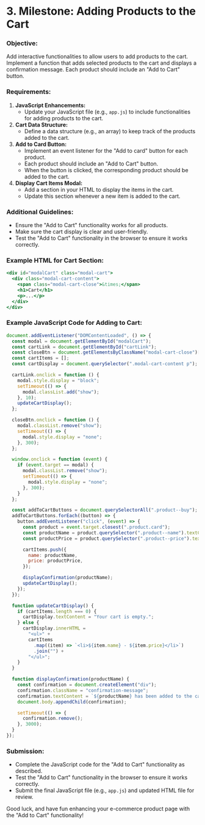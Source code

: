 # 3. Milestone: Adding Products to the Cart

### Objective:

Add interactive functionalities to allow users to add products to the cart. Implement a function that adds selected products to the cart and displays a confirmation message. Each product should include an "Add to Cart" button.

### Requirements:

1. **JavaScript Enhancements:**
   - Update your JavaScript file (e.g., `app.js`) to include functionalities for adding products to the cart.
2. **Cart Data Structure:**
   - Define a data structure (e.g., an array) to keep track of the products added to the cart.
3. **Add to Card Button:**
   - Implement an event listener for the "Add to card" button for each product.
   - Each product should include an "Add to Cart" button.
   - When the button is clicked, the corresponding product should be added to the cart.
4. **Display Cart Items Modal:**
   - Add a section in your HTML to display the items in the cart.
   - Update this section whenever a new item is added to the cart.

### Additional Guidelines:

- Ensure the "Add to Cart" functionality works for all products.
- Make sure the cart display is clear and user-friendly.
- Test the "Add to Cart" functionality in the browser to ensure it works correctly.

### Example HTML for Cart Section:

```jsx
<div id="modalCart" class="modal-cart">
  <div class="modal-cart-content">
    <span class="modal-cart-close">&times;</span>
    <h1>Cart</h1>
    <p>...</p>
  </div>
</div>
```

### Example JavaScript Code for Adding to Cart:

```jsx
document.addEventListener("DOMContentLoaded", () => {
  const modal = document.getElementById("modalCart");
  const cartLink = document.getElementById("cartLink");
  const closeBtn = document.getElementsByClassName("modal-cart-close")[0];
  const cartItems = [];
  const cartDisplay = document.querySelector(".modal-cart-content p");

  cartLink.onclick = function () {
    modal.style.display = "block";
    setTimeout(() => {
      modal.classList.add("show");
    }, 10);
    updateCartDisplay();
  };

  closeBtn.onclick = function () {
    modal.classList.remove("show");
    setTimeout(() => {
      modal.style.display = "none";
    }, 300);
  };

  window.onclick = function (event) {
    if (event.target == modal) {
      modal.classList.remove("show");
      setTimeout(() => {
        modal.style.display = "none";
      }, 300);
    }
  };

  const addToCartButtons = document.querySelectorAll(".product--buy");
  addToCartButtons.forEach((button) => {
    button.addEventListener("click", (event) => {
      const product = event.target.closest(".product.card");
      const productName = product.querySelector(".product--name").textContent;
      const productPrice = product.querySelector(".product--price").textContent;

      cartItems.push({
        name: productName,
        price: productPrice,
      });

      displayConfirmation(productName);
      updateCartDisplay();
    });
  });

  function updateCartDisplay() {
    if (cartItems.length === 0) {
      cartDisplay.textContent = "Your cart is empty.";
    } else {
      cartDisplay.innerHTML =
        "<ul>" +
        cartItems
          .map((item) => `<li>${item.name} - ${item.price}</li>`)
          .join("") +
        "</ul>";
    }
  }

  function displayConfirmation(productName) {
    const confirmation = document.createElement("div");
    confirmation.className = "confirmation-message";
    confirmation.textContent = `${productName} has been added to the cart.`;
    document.body.appendChild(confirmation);

    setTimeout(() => {
      confirmation.remove();
    }, 3000);
  }
});
```

### Submission:

- Complete the JavaScript code for the "Add to Cart" functionality as described.
- Test the "Add to Cart" functionality in the browser to ensure it works correctly.
- Submit the final JavaScript file (e.g., `app.js`) and updated HTML file for review.

Good luck, and have fun enhancing your e-commerce product page with the "Add to Cart" functionality!
